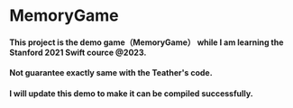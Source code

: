 # MemoryGame
#### This project is the demo game（MemoryGame） while I am learning the Stanford 2021 Swift cource @2023.
#### Not guarantee exactly same with the Teather's code.
#### I will update this demo to make it can be compiled successfully.
